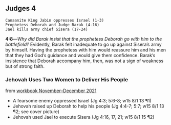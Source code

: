 ## Judges 4

```
Canaanite King Jabin oppresses Israel (1-3)
Prophetess Deborah and Judge Barak (4-16)
Jael kills army chief Sisera (17-24)
```

**4:8**​—*Why did Barak insist that the prophetess Deborah go with him to the battlefield?* Evidently, Barak felt inadequate to go up against Sisera’s army by himself. Having the prophetess with him would reassure him and his men that they had God’s guidance and would give them confidence. Barak’s insistence that Deborah accompany him, then, was not a sign of weakness but of strong faith.

### Jehovah Uses Two Women to Deliver His People

from [workbook November–December 2021](https://www.jw.org/en/library/jw-meeting-workbook/november-december-2021-mwb/Life-and-Ministry-Meeting-Schedule-for-November-29-December-5-2021/Jehovah-Uses-Two-Women-to-Deliver-His-People/)

- A fearsome enemy oppressed Israel (Jg 4:3; 5:6-8; w15 8/1 13 ¶1)
- Jehovah raised up Deborah to help his people (Jg 4:4-7; 5:7; w15 8/1 13 ¶2; see cover picture)
- Jehovah used Jael to execute Sisera (Jg 4:16, 17, 21; w15 8/1 15 ¶2)
